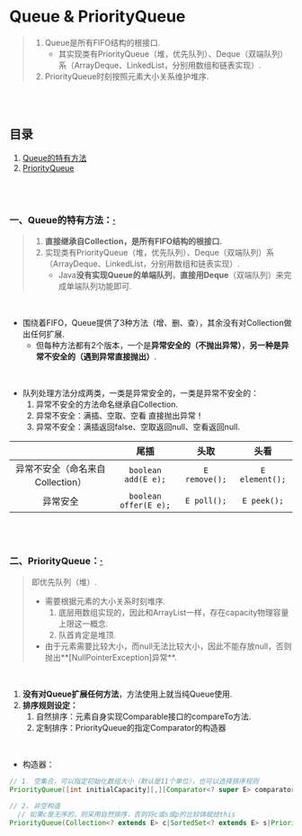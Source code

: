 # Queue & PriorityQueue
> 1. Queue是所有FIFO结构的根接口.
>    - 其实现类有PriorityQueue（堆，优先队列）、Deque（双端队列）系（ArrayDeque、LinkedList，分别用数组和链表实现）.
> 2. PriorityQueue时刻按照元素大小关系维护堆序.

<br><br>

## 目录

1. [Queue的特有方法](#一queue的特有方法)
2. [PriorityQueue](#二priorityqueue)

<br><br>

### 一、Queue的特有方法：[·](#目录)
> 1. **直接继承自Collection，是所有FIFO结构的根接口.**
> 2. 实现类有PriorityQueue（堆，优先队列）、Deque（双端队列）系（ArrayDeque、LinkedList，分别用数组和链表实现）.
>    - Java**没有实现Queue的单端队列**，**直接用Deque**（双端队列）来完成单端队列功能即可.

<br>

- 围绕着FIFO，Queue提供了3种方法（增、删、查），其余没有对Collection做出任何扩展.
  - 但每种方法都有2个版本，一个是**异常安全的（不抛出异常）**，**另一种是异常不安全的（遇到异常直接抛出）**.

<br>

- 队列处理方法分成两类，一类是异常安全的，一类是异常不安全的：
   1. 异常不安全的方法命名继承自Collection.
   2. 异常不安全：满插、空取、空看 直接抛出异常！
   3. 异常不安全：满插返回false、空取返回null、空看返回null.

| | 尾插 | 头取 | 头看 |
| :---: | :---: | :---: | :---: |
| 异常不安全（命名来自Collection）| `boolean add(E e);` | `E remove();` | `E element();` |
| 异常安全 | `boolean offer(E e);` | `E poll();` | `E peek();` |

<br><br>

### 二、PriorityQueue：[·](#目录)
> 即优先队列（堆）.
>
> - 需要根据元素的大小关系时刻堆序.
>    1. 底层用数组实现的，因此和ArrayList一样，存在capacity物理容量上限这一概念.
>    2. 队首肯定是堆顶.
> - 由于元素需要比较大小，而null无法比较大小，因此不能存放null，否则抛出**[NullPointerException]异常**.

<br>

1. **没有对Queue扩展任何方法**，方法使用上就当纯Queue使用.
2. **排序规则设定：**
   1. 自然排序：元素自身实现Comparable接口的compareTo方法.
   2. 定制排序：PriorityQueue的指定Comparator的构造器

<br>

- 构造器：

```Java
// 1. 空集合，可以指定初始化数组大小（默认是11个单位），也可以选择排序规则
PriorityQueue([int initialCapacity][,][Comparator<? super E> comparator]);

// 2. 非空构造
  // 如果c是无序的，则采用自然排序，否则将c或s或p的比较体赋给this
PriorityQueue(Collection<? extends E> c|SortedSet<? extends E> s|PriorityQueue<? extends E> p);
```
